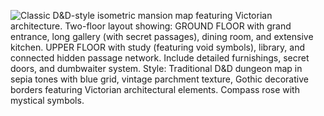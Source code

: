 ![Classic D&D-style isometric mansion map featuring Victorian architecture. Two-floor layout showing: GROUND FLOOR with grand entrance, long gallery (with secret passages), dining room, and extensive kitchen. UPPER FLOOR with study (featuring void symbols), library, and connected hidden passage network. Include detailed furnishings, secret doors, and dumbwaiter system. Style: Traditional D&D dungeon map in sepia tones with blue grid, vintage parchment texture, Gothic decorative borders featuring Victorian architectural elements. Compass rose with mystical symbols.](map_caption_1.jpeg)
